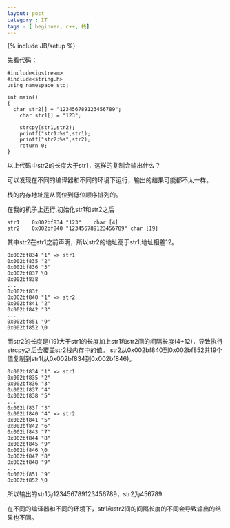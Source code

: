 ```yaml
---
layout: post
category : IT
tags : [ beginner, c++, 栈]
---
```

{% include JB/setup %}

先看代码：

    #include<iostream>
    #include<string.h>
    using namespace std;
    
    int main()
    {
      char str2[] = "123456789123456789";
    	char str1[] = "123";
    	
    	strcpy(str1,str2);
    	printf("str1:%s",str1);
    	printf("str2:%s",str2);
    	return 0;
    }
    
以上代码中str2的长度大于str1，这样的复制会输出什么？

可以发现在不同的编译器和不同的环境下运行，输出的结果可能都不太一样。

栈的内存地址是从高位到低位顺序排列的。

在我的机子上运行,初始化str1和str2之后

    str1	0x002bf834 "123"	char [4]
    str2	0x002bf840 "123456789123456789"	char [19]

其中str2在str1之前声明，所以str2的地址高于str1,地址相差12。

    0x002bf834 "1" => str1
    0x002bf835 "2"
    0x002bf836 "3"
    0x002bf837 \0
    0x002bf838 
    ...
    0x002bf83f 
    0x002bf840 "1" => str2
    0x002bf841 "2"
    0x002bf842 "3"
    ...
    0x002bf851 "9"
    0x002bf852 \0
    
而str2的长度是(19)大于str1的长度加上str1和str2间的间隔长度(4+12)，导致执行strcpy之后会覆盖str2栈内存中的值。
str2从0x002bf840到0x002bf852共19个值复制到str1(从0x002bf834到0x002bf846)。

    0x002bf834 "1" => str1
    0x002bf835 "2"
    0x002bf836 "3"
    0x002bf837 "4"
    0x002bf838 "5"
    ...
    0x002bf83f "3"
    0x002bf840 "4" => str2
    0x002bf841 "5"
    0x002bf842 "6"
    0x002bf843 "7"
    0x002bf844 "8"
    0x002bf845 "9"
    0x002bf846 \0
    0x002bf847 "8"
    0x002bf848 "9"
    ...
    0x002bf851 "9"
    0x002bf852 \0
    
所以输出的str1为123456789123456789，str2为456789

在不同的编译器和不同的环境下，str1和str2间的间隔长度的不同会导致输出的结果也不同。
